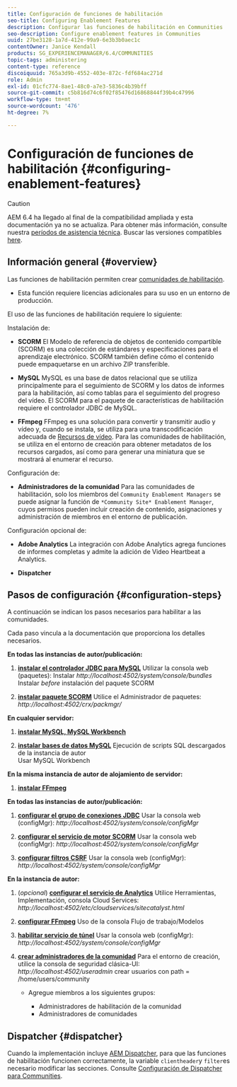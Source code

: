```yaml
---
title: Configuración de funciones de habilitación
seo-title: Configuring Enablement Features
description: Configurar las funciones de habilitación en Communities
seo-description: Configure enablement features in Communities
uuid: 27be3128-1a7d-412e-99a9-6e3b3b0aec1c
contentOwner: Janice Kendall
products: SG_EXPERIENCEMANAGER/6.4/COMMUNITIES
topic-tags: administering
content-type: reference
discoiquuid: 765a3d9b-4552-403e-872c-fdf684ac271d
role: Admin
exl-id: 01cfc774-8ae1-48c0-a7e3-5836c4b39bff
source-git-commit: c5b816d74c6f02f85476d16868844f39b4c47996
workflow-type: tm+mt
source-wordcount: '476'
ht-degree: 7%

---
```


# Configuración de funciones de habilitación {#configuring-enablement-features}

>[!CAUTION]
>
>AEM 6.4 ha llegado al final de la compatibilidad ampliada y esta documentación ya no se actualiza. Para obtener más información, consulte nuestra [períodos de asistencia técnica](https://helpx.adobe.com/es/support/programs/eol-matrix.html). Buscar las versiones compatibles [here](https://experienceleague.adobe.com/docs/).

## Información general {#overview}

Las funciones de habilitación permiten crear [comunidades de habilitación](overview.md#enablement-community).

* Esta función requiere licencias adicionales para su uso en un entorno de producción.

El uso de las funciones de habilitación requiere lo siguiente:

Instalación de:

* **SCORM**
El Modelo de referencia de objetos de contenido compartible (SCORM) es una colección de estándares y especificaciones para el aprendizaje electrónico. SCORM también define cómo el contenido puede empaquetarse en un archivo ZIP transferible.

* **MySQL**
MySQL es una base de datos relacional que se utiliza principalmente para el seguimiento de SCORM y los datos de informes para la habilitación, así como tablas para el seguimiento del progreso del vídeo. El SCORM para el paquete de características de habilitación requiere el controlador JDBC de MySQL.

* **FFmpeg**
FFmpeg es una solución para convertir y transmitir audio y vídeo y, cuando se instala, se utiliza para una transcodificación adecuada de [Recursos de vídeo](../../help/sites-authoring/default-components-foundation.md#video). Para las comunidades de habilitación, se utiliza en el entorno de creación para obtener metadatos de los recursos cargados, así como para generar una miniatura que se mostrará al enumerar el recurso.

Configuración de:

* **Administradores de la comunidad**
Para las comunidades de habilitación, solo los miembros del 
`Community Enablement Managers` se puede asignar la función de `*Community Site* Enablement Manager`, cuyos permisos pueden incluir creación de contenido, asignaciones y administración de miembros en el entorno de publicación.

Configuración opcional de:

* **Adobe Analytics**
La integración con Adobe Analytics agrega funciones de informes completas y admite la adición de Video Heartbeat a Analytics.

* **Dispatcher**

## Pasos de configuración {#configuration-steps}

A continuación se indican los pasos necesarios para habilitar a las comunidades.

Cada paso vincula a la documentación que proporciona los detalles necesarios.

**En todas las instancias de autor/publicación:**

1. **[instalar el controlador JDBC para MySQL](deploy-communities.md#jdbc-driver-for-mysql)**
Utilizar la consola web (paquetes): Instalar *http://localhost:4502/system/console/bundles*
Instalar *before* instalación del paquete SCORM

1. **[instalar paquete SCORM](deploy-communities.md#scorm-package)**
Utilice el Administrador de paquetes: 
*http://localhost:4502/crx/packmgr/*

**En cualquier servidor:**

1. **[instalar MySQL, MySQL Workbench](mysql.md)**

1. **[instalar bases de datos MySQL](mysql.md#database-setup)**
Ejecución de scripts SQL descargados de la instancia de autor
\
   Usar MySQL Workbench

**En la misma instancia de autor de alojamiento de servidor:**

1. **[instalar FFmpeg](ffmpeg.md)**

**En todas las instancias de autor/publicación:**

1. **[configurar el grupo de conexiones JDBC](mysql.md#configure-jdbc-connections)**
Usar la consola web (configMgr): 
*http://localhost:4502/system/console/configMgr*

1. **[configurar el servicio de motor SCORM](mysql.md#aem-communities-scormengine-service)**
Usar la consola web (configMgr): 
*http://localhost:4502/system/console/configMgr*

1. **[configurar filtros CSRF](mysql.md#adobe-granite-csrf-filter)**
Usar la consola web (configMgr): 
*http://localhost:4502/system/console/configMgr*

**En la instancia de autor:**

1. (*opcional*) **[configurar el servicio de Analytics](analytics.md)**
Utilice Herramientas, Implementación, consola Cloud Services: 
*http://localhost:4502/etc/cloudservices/sitecatalyst.html*

1. **[configurar FFmpeg](ffmpeg.md#configure-ffmpeg-transcoding-service)**
Uso de la consola Flujo de trabajo/Modelos

1. **[habilitar servicio de túnel](deploy-communities.md#tunnel-service-on-author)**
Usar la consola web (configMgr): 
*http://localhost:4502/system/console/configMgr*

1. **[crear administradores de la comunidad](users.md#creating-community-members)** Para el entorno de creación, utilice la consola de seguridad clásica-UI: *http://localhost:4502/useradmin*
crear usuarios con path = /home/users/community

   * Agregue miembros a los siguientes grupos:

      * Administradores de habilitación de la comunidad
      * Administradores de comunidades

## Dispatcher {#dispatcher}

Cuando la implementación incluye [AEM Dispatcher](https://helpx.adobe.com/es/experience-manager/dispatcher/using/dispatcher.html), para que las funciones de habilitación funcionen correctamente, la variable `clientheader`y `filter`es necesario modificar las secciones. Consulte [Configuración de Dispatcher para Communities](dispatcher.md#enablement).
